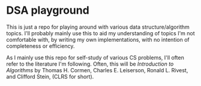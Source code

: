 # DSA playground

This is just a repo for playing around with various data structure/algorithm topics. I'll probably mainly use this to aid my understanding of topics I'm not comfortable with, by writing my own implementations, with no intention of completeness or efficiency.

As I mainly use this repo for self-study of various CS problems, I'll often refer to the literature I'm following. Often, this will be _Introduction to Algorithms_ by Thomas H. Cormen, Charles E. Leiserson, Ronald L. Rivest, and Clifford Stein, (CLRS for short).
